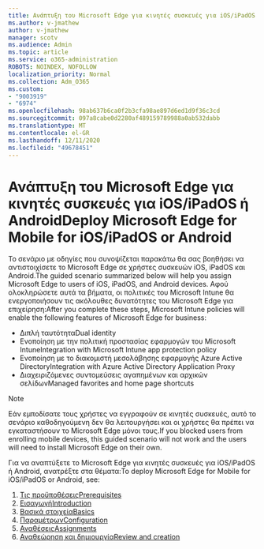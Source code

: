```yaml
---
title: Ανάπτυξη του Microsoft Edge για κινητές συσκευές για iOS/iPadOS ή Android
ms.author: v-jmathew
author: v-jmathew
manager: scotv
ms.audience: Admin
ms.topic: article
ms.service: o365-administration
ROBOTS: NOINDEX, NOFOLLOW
localization_priority: Normal
ms.collection: Adm_O365
ms.custom:
- "9003919"
- "6974"
ms.openlocfilehash: 98ab637b6ca0f2b3cfa98ae897d6ed1d9f36c3cd
ms.sourcegitcommit: 097a8cabe0d2280af489159789988a0ab532dabb
ms.translationtype: MT
ms.contentlocale: el-GR
ms.lasthandoff: 12/11/2020
ms.locfileid: "49678451"
---
```

# <a name="deploy-microsoft-edge-for-mobile-for-iosipados-or-android"></a><span data-ttu-id="06c04-102">Ανάπτυξη του Microsoft Edge για κινητές συσκευές για iOS/iPadOS ή Android</span><span class="sxs-lookup"><span data-stu-id="06c04-102">Deploy Microsoft Edge for Mobile for iOS/iPadOS or Android</span></span>

<span data-ttu-id="06c04-103">Το σενάριο με οδηγίες που συνοψίζεται παρακάτω θα σας βοηθήσει να αντιστοιχίσετε το Microsoft Edge σε χρήστες συσκευών iOS, iPadOS και Android.</span><span class="sxs-lookup"><span data-stu-id="06c04-103">The guided scenario summarized below will help you assign Microsoft Edge to users of iOS, iPadOS, and Android devices.</span></span> <span data-ttu-id="06c04-104">Αφού ολοκληρώσετε αυτά τα βήματα, οι πολιτικές του Microsoft Intune θα ενεργοποιήσουν τις ακόλουθες δυνατότητες του Microsoft Edge για επιχείρηση:</span><span class="sxs-lookup"><span data-stu-id="06c04-104">After you complete these steps, Microsoft Intune policies will enable the following features of Microsoft Edge for business:</span></span>

- <span data-ttu-id="06c04-105">Διπλή ταυτότητα</span><span class="sxs-lookup"><span data-stu-id="06c04-105">Dual identity</span></span>
- <span data-ttu-id="06c04-106">Ενοποίηση με την πολιτική προστασίας εφαρμογών του Microsoft Intune</span><span class="sxs-lookup"><span data-stu-id="06c04-106">Integration with Microsoft Intune app protection policy</span></span>
- <span data-ttu-id="06c04-107">Ενοποίηση με το διακομιστή μεσολάβησης εφαρμογής Azure Active Directory</span><span class="sxs-lookup"><span data-stu-id="06c04-107">Integration with Azure Active Directory Application Proxy</span></span>
- <span data-ttu-id="06c04-108">Διαχειριζόμενες συντομεύσεις αγαπημένων και αρχικών σελίδων</span><span class="sxs-lookup"><span data-stu-id="06c04-108">Managed favorites and home page shortcuts</span></span>

> [!NOTE]
> <span data-ttu-id="06c04-109">Εάν εμποδίσατε τους χρήστες να εγγραφούν σε κινητές συσκευές, αυτό το σενάριο καθοδηγούμενη δεν θα λειτουργήσει και οι χρήστες θα πρέπει να εγκαταστήσουν το Microsoft Edge μόνοι τους.</span><span class="sxs-lookup"><span data-stu-id="06c04-109">If you blocked users from enrolling mobile devices, this guided scenario will not work and the users will need to install Microsoft Edge on their own.</span></span>

<span data-ttu-id="06c04-110">Για να αναπτύξετε το Microsoft Edge για κινητές συσκευές για iOS/iPadOS ή Android, ανατρέξτε στα θέματα:</span><span class="sxs-lookup"><span data-stu-id="06c04-110">To deploy Microsoft Edge for Mobile for iOS/iPadOS or Android, see:</span></span>

1. [<span data-ttu-id="06c04-111">Τις προϋποθέσεις</span><span class="sxs-lookup"><span data-stu-id="06c04-111">Prerequisites</span></span>](https://go.microsoft.com/fwlink/?linkid=2133027)
2. [<span data-ttu-id="06c04-112">Εισαγωγή</span><span class="sxs-lookup"><span data-stu-id="06c04-112">Introduction</span></span>](https://go.microsoft.com/fwlink/?linkid=2133520)
3. [<span data-ttu-id="06c04-113">Βασικά στοιχεία</span><span class="sxs-lookup"><span data-stu-id="06c04-113">Basics</span></span>](https://go.microsoft.com/fwlink/?linkid=2133421)
4. [<span data-ttu-id="06c04-114">Παραμέτρων</span><span class="sxs-lookup"><span data-stu-id="06c04-114">Configuration</span></span>](https://go.microsoft.com/fwlink/?linkid=2133521)
5. [<span data-ttu-id="06c04-115">Αναθέσεις</span><span class="sxs-lookup"><span data-stu-id="06c04-115">Assignments</span></span>](https://go.microsoft.com/fwlink/?linkid=2132869)
6. [<span data-ttu-id="06c04-116">Αναθεώρηση και δημιουργία</span><span class="sxs-lookup"><span data-stu-id="06c04-116">Review and creation</span></span>](https://go.microsoft.com/fwlink/?linkid=2133522)
